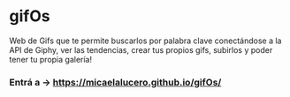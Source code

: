 # gifOs

Web de Gifs que te permite buscarlos por palabra clave conectándose a la API de Giphy, ver las tendencias, 
crear tus propios gifs, subirlos y poder tener tu propia galería!

###  Entrá a -> https://micaelalucero.github.io/gifOs/

